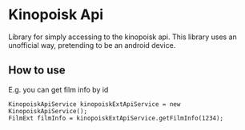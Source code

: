 # Kinopoisk Api

Library for simply accessing to the kinopoisk api. This library uses an unofficial way, pretending to be an android device.
 
## How to use

E.g. you can get film info by id 

    KinopoiskApiService kinopoiskExtApiService = new KinopoiskApiService();
    FilmExt filmInfo = kinopoiskExtApiService.getFilmInfo(1234); 







